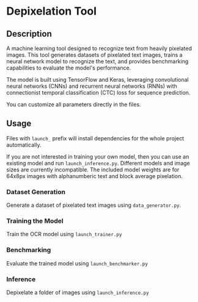 # Depixelation Tool

## Description
A machine learning tool designed to recognize text from heavily pixelated images. This tool generates datasets of pixelated text images, trains a neural network model to recognize the text, and provides benchmarking capabilities to evaluate the model's performance.

The model is built using TensorFlow and Keras, leveraging convolutional neural networks (CNNs) and recurrent neural networks (RNNs) with connectionist temporal classification (CTC) loss for sequence prediction.

You can customize all parameters directly in the files.

## Usage
Files with `launch_` prefix will install dependencies for the whole project automatically.

If you are not interested in training your own model, then you can use an existing model and run `launch_inference.py`.
Different models and image sizes are currently incompatible. The included model weights are for 64x8px images with alphanumberic text and block average pixelation.

### Dataset Generation
Generate a dataset of pixelated text images using `data_generator.py`.

### Training the Model
Train the OCR model using `launch_trainer.py`

### Benchmarking
Evaluate the trained model using `launch_benchmarker.py`

### Inference
Depixelate a folder of images using `launch_inference.py`
